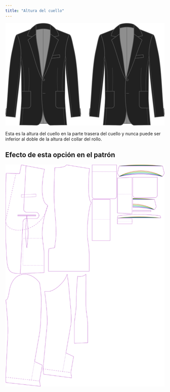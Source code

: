 ```yaml
---
title: "Altura del cuello"
---
```


![Altura del cuello](collarheight.svg)

Esta es la altura del cuello en la parte trasera del cuello y nunca puede ser inferior al doble de la altura del collar del rollo.

## Efecto de esta opción en el patrón

![Esta imagen muestra el efecto de esta opción superponiendo varias variantes que tienen un valor diferente para esta opción](jaeger_collarheight_sample.svg "Efecto de esta opción en el patrón")
